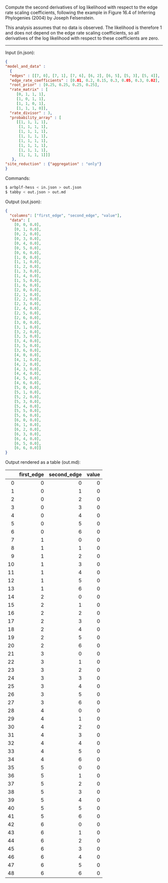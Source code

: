 Compute the second derivatives of log likelihood with respect to
the edge rate scaling coefficients, following the example in Figure 16.4 of
Inferring Phylogenies (2004) by Joseph Felsenstein.

This analysis assumes that no data is observed.
The likelihood is therefore 1 and does not depend
on the edge rate scaling coefficients, so all derivatives of
the log likelihood with respect to these coefficients are zero.

---

Input (in.json):
```json
{
"model_and_data" :
  {
  "edges" : [[7, 0], [7, 1], [7, 6], [6, 2], [6, 5], [5, 3], [5, 4]],
  "edge_rate_coefficients" : [0.01, 0.2, 0.15, 0.3, 0.05, 0.3, 0.02],
  "root_prior" : [0.25, 0.25, 0.25, 0.25],
  "rate_matrix" : [
	 [0, 1, 1, 1],
	 [1, 0, 1, 1],
	 [1, 1, 0, 1],
	 [1, 1, 1, 0]],
  "rate_divisor" : 3,
  "probability_array" : [
	 [[1, 1, 1, 1],
	  [1, 1, 1, 1],
	  [1, 1, 1, 1],
	  [1, 1, 1, 1],
	  [1, 1, 1, 1],
	  [1, 1, 1, 1],
	  [1, 1, 1, 1],
	  [1, 1, 1, 1]]]
   },
"site_reduction" : {"aggregation" : "only"}
}
```

Commands:
```bash
$ arbplf-hess < in.json > out.json
$ tabby < out.json > out.md
```

Output (out.json):
```json
{
  "columns": ["first_edge", "second_edge", "value"],
  "data": [
    [0, 0, 0.0],
    [0, 1, 0.0],
    [0, 2, 0.0],
    [0, 3, 0.0],
    [0, 4, 0.0],
    [0, 5, 0.0],
    [0, 6, 0.0],
    [1, 0, 0.0],
    [1, 1, 0.0],
    [1, 2, 0.0],
    [1, 3, 0.0],
    [1, 4, 0.0],
    [1, 5, 0.0],
    [1, 6, 0.0],
    [2, 0, 0.0],
    [2, 1, 0.0],
    [2, 2, 0.0],
    [2, 3, 0.0],
    [2, 4, 0.0],
    [2, 5, 0.0],
    [2, 6, 0.0],
    [3, 0, 0.0],
    [3, 1, 0.0],
    [3, 2, 0.0],
    [3, 3, 0.0],
    [3, 4, 0.0],
    [3, 5, 0.0],
    [3, 6, 0.0],
    [4, 0, 0.0],
    [4, 1, 0.0],
    [4, 2, 0.0],
    [4, 3, 0.0],
    [4, 4, 0.0],
    [4, 5, 0.0],
    [4, 6, 0.0],
    [5, 0, 0.0],
    [5, 1, 0.0],
    [5, 2, 0.0],
    [5, 3, 0.0],
    [5, 4, 0.0],
    [5, 5, 0.0],
    [5, 6, 0.0],
    [6, 0, 0.0],
    [6, 1, 0.0],
    [6, 2, 0.0],
    [6, 3, 0.0],
    [6, 4, 0.0],
    [6, 5, 0.0],
    [6, 6, 0.0]]
}
```

Output rendered as a table (out.md):

|    |   first_edge |   second_edge |   value |
|---:|-------------:|--------------:|--------:|
|  0 |            0 |             0 |       0 |
|  1 |            0 |             1 |       0 |
|  2 |            0 |             2 |       0 |
|  3 |            0 |             3 |       0 |
|  4 |            0 |             4 |       0 |
|  5 |            0 |             5 |       0 |
|  6 |            0 |             6 |       0 |
|  7 |            1 |             0 |       0 |
|  8 |            1 |             1 |       0 |
|  9 |            1 |             2 |       0 |
| 10 |            1 |             3 |       0 |
| 11 |            1 |             4 |       0 |
| 12 |            1 |             5 |       0 |
| 13 |            1 |             6 |       0 |
| 14 |            2 |             0 |       0 |
| 15 |            2 |             1 |       0 |
| 16 |            2 |             2 |       0 |
| 17 |            2 |             3 |       0 |
| 18 |            2 |             4 |       0 |
| 19 |            2 |             5 |       0 |
| 20 |            2 |             6 |       0 |
| 21 |            3 |             0 |       0 |
| 22 |            3 |             1 |       0 |
| 23 |            3 |             2 |       0 |
| 24 |            3 |             3 |       0 |
| 25 |            3 |             4 |       0 |
| 26 |            3 |             5 |       0 |
| 27 |            3 |             6 |       0 |
| 28 |            4 |             0 |       0 |
| 29 |            4 |             1 |       0 |
| 30 |            4 |             2 |       0 |
| 31 |            4 |             3 |       0 |
| 32 |            4 |             4 |       0 |
| 33 |            4 |             5 |       0 |
| 34 |            4 |             6 |       0 |
| 35 |            5 |             0 |       0 |
| 36 |            5 |             1 |       0 |
| 37 |            5 |             2 |       0 |
| 38 |            5 |             3 |       0 |
| 39 |            5 |             4 |       0 |
| 40 |            5 |             5 |       0 |
| 41 |            5 |             6 |       0 |
| 42 |            6 |             0 |       0 |
| 43 |            6 |             1 |       0 |
| 44 |            6 |             2 |       0 |
| 45 |            6 |             3 |       0 |
| 46 |            6 |             4 |       0 |
| 47 |            6 |             5 |       0 |
| 48 |            6 |             6 |       0 |
